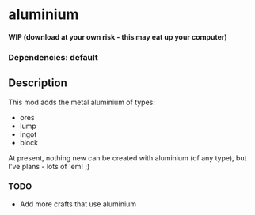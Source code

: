 # aluminium
#### WIP (download at your own risk - this may eat up your computer)

### Dependencies: default

## Description

This mod adds the metal aluminium of types:
- ores
- lump
- ingot
- block

At present, nothing new can be created with aluminium (of any type), but I've plans - lots of 'em! ;)

### TODO
- Add more crafts that use aluminium
